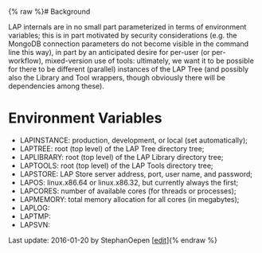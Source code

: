 {% raw %}# Background

LAP internals are in no small part parameterized in terms of environment
variables; this is in part motivated by security considerations (e.g.
the MongoDB connection parameters do not become visible in the command
line this way), in part by an anticipated desire for per-user (or
per-workflow), mixed-version use of tools: ultimately, we want it to be
possible for there to be different (parallel) instances of the LAP Tree
(and possibly also the Library and Tool wrappers, though obviously there
will be dependencies among these).

# Environment Variables

- LAPINSTANCE: production, development, or local (set automatically);
- LAPTREE: root (top level) of the LAP Tree directory tree;
- LAPLIBRARY: root (top level) of the LAP Library directory tree;
- LAPTOOLS: root (top level) of the LAP Tools directory tree;
- LAPSTORE: LAP Store server address, port, user name, and password;
- LAPOS: linux.x86.64 or linux.x86.32, but currently always the first;
- LAPCORES: number of available cores (for threads or processes);
- LAPMEMORY: total memory allocation for all cores (in megabytes);
- LAPLOG:
- LAPTMP:
- LAPSVN:

Last update: 2016-01-20 by StephanOepen [[edit](https://github.com/delph-in/docs/wiki/LapDevelopment_Environment/_edit)]{% endraw %}